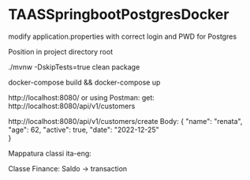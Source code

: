 # TAASSpringbootPostgresDocker
 

modify application.properties with correct login and PWD for Postgres

Position in project directory root

 ./mvnw -DskipTests=true clean package

docker-compose build && docker-compose up 

http://localhost:8080/ or using Postman:
 get: http://localhost:8080/api/v1/customers
 
 
 http://localhost:8080/api/v1/customers/create 
 Body: 
  {
   "name": "renata",
   "age": 62,
   "active": true,
   "date": "2022-12-25"  
 }

Mappatura classi ita-eng:

Classe Finance:
 Saldo -> transaction
 

